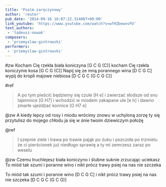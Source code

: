 ```yaml
---
title: 'Psalm zaręczynowy'
author: 'reuter'
pub_date: '2014-09-16 16:07:22.314087+00:00'
link_youtube: 'https://www.youtube.com/watch?v=wfHZbewvvFU'
text_authors:
 - 'tadeusz-nowak'
composers:
 - 'przemyslaw-gintrowski'
performers:
 - 'przemyslaw-gintrowski'
---
```


#zw
Kocham Cię rzekła biała koniczyna [G C G (C)]
kocham Cię rzekła koniczynie kosa [G C G (C)]
Napij się ze mną porannego wina [D C G C]
wypij do kropli majowe niebiosa [D C G C (G C G C)]

#ref
>A po tym pieścić będziemy się czule [H e]
>i zwierzać słodsze od snu tajemnice [G H7]
>i wchodzić w miodem zakapane ule [e h]
>i dawno zmarłe ujeżdżać konnice [G H7 e]

@zw
A kiedy lepcy od rosy i miodu
wrócimy znowu w uchyloną zorzę
ty się przytulisz do mojego chłodu
ja się w śnie twoim dziewiczym położę

@ref
>I szepnie ziele i trawa po trawie
>pająk po żuku i pszczoła po trzmielu
>że ci pierścionek już niedługo sprawię
>a ty mi zemrzesz zaraz po weselu

@zw
Czemu truchlejesz biała koniczyno
i ślubne suknie zrzucając uciekasz
To miód tak szumi i poranne wino
i nikt prócz trawy psiej na nas nie szczeka

To miód tak szumi i poranne wino [D C G C]
i nikt prócz trawy psiej na nas nie szczeka [D C G C (G C G)]